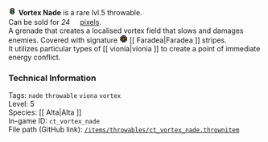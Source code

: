 ![ ](https://raw.githubusercontent.com/Ceterai/Enternia/main/items/throwables/ct_vortex_nade.png) **Vortex Nade** is a rare lvl.5 throwable.  
Can be sold for *24* <img src="https://starbounder.org/mediawiki/images/2/21/Pixel.png" width="12" height="16"/> [pixels](https://starbounder.org/Pixel).  
A grenade that creates a localised vortex field that slows and damages enemies. Covered with signature ![ ](https://raw.githubusercontent.com/Ceterai/Enternia/main/items/active/unsorted/alta/loot/ct_faradea_loot.png) [[ Faradea|Faradea ]] stripes.  
It utilizes particular types of [[ vionia|vionia ]] to create a point of immediate energy conflict.

### Technical Information

Tags: `nade` `throwable` `viona` `vortex`  
Level: 5  
Species: [[ Alta|Alta ]]  
In-game ID: `ct_vortex_nade`  
File path (GitHub link): [`/items/throwables/ct_vortex_nade.thrownitem`](https://github.com/Ceterai/Enternia/blob/main/items/throwables/ct_vortex_nade.thrownitem)
